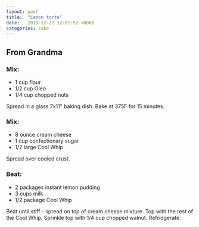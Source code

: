 ```yaml
---
layout: post
title:  "Lemon torte"
date:   2019-12-22 12:01:52 +0000
categories: cake
---
```


## From Grandma
### Mix:
* 1 cup flour
* 1/2 cup Oleo
* 1/4 cup chopped nuts

Spread in a glass 7x11" baking dish. Bake at 375F for 15 minutes.

### Mix:
* 8 ounce cream cheese
* 1 cup confectionary sugar
* 1/2 large Cool Whip


Spread over cooled crust.


### Beat:
* 2 packages instant lemon pudding
* 3 cups milk
* 1/2 package Cool Whip


Beat until stiff - spread on top of cream cheese mixture. Top with the rest of the Cool Whip. Sprinkle top with 1/4 cup chopped walnut. Refridgerate.
